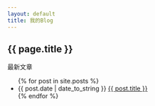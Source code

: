 ```yaml
---
layout: default
title: 我的Blog
---
```

<h2>{{ page.title }}</h2>
<p>最新文章</p>
<ul>
	{% for post in site.posts %}
		<li>
			{{ post.date | date_to_string }} <a href="{{ site.baseurl }}{{ post.url }}">{{ post.title }}</a>			
		</li>
	{% endfor %}
</ul>
